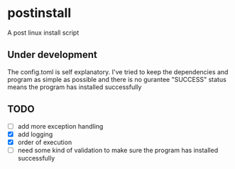# postinstall

A post linux install script 

## Under development

The config.toml is self explanatory.
I've tried to keep the dependencies and program as simple as possible
and there is no gurantee "SUCCESS" status means the program has installed successfully


## TODO

- [ ] add more exception handling 
- [x] add logging
- [x] order of execution 
- [ ] need some kind of validation to make sure the program has installed successfully 

